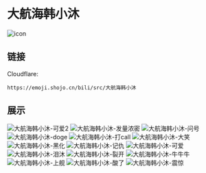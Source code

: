 # 大航海韩小沐
![icon](https://emoji.shojo.cn/bili/src/大航海韩小沐/icon.png)
## 链接
Cloudflare:
```
https://emoji.shojo.cn/bili/src/大航海韩小沐
```
## 展示
![大航海韩小沐-可爱2](https://emoji.shojo.cn/bili/src/大航海韩小沐/大航海韩小沐-可爱2.png)
![大航海韩小沐-发量浓密](https://emoji.shojo.cn/bili/src/大航海韩小沐/大航海韩小沐-发量浓密.png)
![大航海韩小沐-问号](https://emoji.shojo.cn/bili/src/大航海韩小沐/大航海韩小沐-问号.png)
![大航海韩小沐-doge](https://emoji.shojo.cn/bili/src/大航海韩小沐/大航海韩小沐-doge.png)
![大航海韩小沐-打call](https://emoji.shojo.cn/bili/src/大航海韩小沐/大航海韩小沐-打call.png)
![大航海韩小沐-大笑](https://emoji.shojo.cn/bili/src/大航海韩小沐/大航海韩小沐-大笑.png)
![大航海韩小沐-黑化](https://emoji.shojo.cn/bili/src/大航海韩小沐/大航海韩小沐-黑化.png)
![大航海韩小沐-记仇](https://emoji.shojo.cn/bili/src/大航海韩小沐/大航海韩小沐-记仇.png)
![大航海韩小沐-可爱](https://emoji.shojo.cn/bili/src/大航海韩小沐/大航海韩小沐-可爱.png)
![大航海韩小沐-泪沐](https://emoji.shojo.cn/bili/src/大航海韩小沐/大航海韩小沐-泪沐.png)
![大航海韩小沐-裂开](https://emoji.shojo.cn/bili/src/大航海韩小沐/大航海韩小沐-裂开.png)
![大航海韩小沐-牛牛牛](https://emoji.shojo.cn/bili/src/大航海韩小沐/大航海韩小沐-牛牛牛.png)
![大航海韩小沐-上舰](https://emoji.shojo.cn/bili/src/大航海韩小沐/大航海韩小沐-上舰.png)
![大航海韩小沐-酸了](https://emoji.shojo.cn/bili/src/大航海韩小沐/大航海韩小沐-酸了.png)
![大航海韩小沐-震惊](https://emoji.shojo.cn/bili/src/大航海韩小沐/大航海韩小沐-震惊.png)
